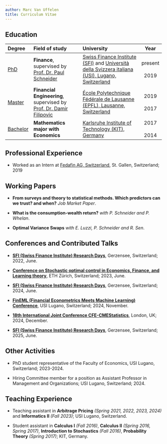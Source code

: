```yaml
---
author: Marc Van Uffelen
title: Curriculum Vitae
---
```


## Education

| Degree | Field of study | University | Year |
| :------ | :-------------- | :---------- | :----: |
| <u>PhD</u> | **Finance**, supervised by [Prof. Dr. Paul Schneider](https://sites.google.com/view/paul-schneider) | [Swiss Finance Institute (SFI)](https://www.sfi.ch/en) and [Università della Svizzera italiana (USI), Lugano, Switzerland](https://www.usi.ch/en) | present <br> <i class="fas fa-long-arrow-alt-up"></i> <br> 2019 |
| <u>Master</u> | **Financial Engineering**, supervised by [Prof. Dr. Damir Filipovic](https://www.epfl.ch/labs/csf/)| [École Polytechnique Fédérale de Lausanne (EPFL), Lausanne, Switzerland](https://www.epfl.ch/en/) | 2019 <br> <i class="fas fa-long-arrow-alt-up" style="text-align: center;"></i> <br> 2017 |
| <u>Bachelor</u>   | **Mathematics major with Economics** | [Karlsruhe Institute of Technology (KIT), Germany](https://www.kit.edu/english/) | 2017 <br> <i class="fas fa-long-arrow-alt-up" style="text-align: center;"></i> <br> 2014 |

## Professional Experience
- Worked as an Intern at [Fedafin AG, Switzerland](https://www.fedafin.ch/de/index.html), St. Gallen, Switzerland; 2019

## Working Papers
- **From surveys and theory to statistical methods. Which predictors can we trust? and when?** *Job Market Paper*.

- **What is the consumption-wealth return?** *with P. Schneider and P. Whelan*.

- **Optimal Variance Swaps** *with E. Luzzi, P. Schneider and R. Sen*.

## Conferences and Contributed Talks

- [**SFI (Swiss Finance Institute) Research Days**](https://www.sfi.ch/en/faculty/research-days), Gerzensee, Switzerland; 2022, June.
 
- [**Conference on Stochastic optimal control in Economics, Finance, and Learning theory**](https://math.ethz.ch/fim/activities/conferences/past-conferences/2023/stochastic-optimal-control.html), ETH Zürich, Switzerland; 2023, June.

- [**SFI (Swiss Finance Institute) Research Days**](https://www.sfi.ch/en/faculty/research-days), Gerzensee, Switzerland; 2024, June.

- [**FinEML (Financial Econometrics Meets Machine Learning) Conference**](https://www.eur.nl/en/ese/events/fineml-2023-11-10), USI Lugano, Switzerland; 2024, November.

- [**18th International Joint Conference CFE-CMEStatistics**](https://www.cmstatistics.org/CFECMStatistics2024/), London, UK; 2024, December.

- [**SFI (Swiss Finance Institute) Research Days**](https://www.sfi.ch/en/faculty/research-days), Gerzensee, Switzerland; 2025, June.

## Other Activities

- PhD student representative of the Faculty of Economics, USI Lugano, Switzerland; 2023-2024.

- Hiring Committee member for a position as Assistant Professor in Management and Organizations; USI Lugano, Switzerland; 2024. 

## Teaching Experience

- Teaching assistant in **Arbitrage Pricing** *(Spring 2021, 2022, 2023, 2024)* and **Informatics II** *(Fall 2023)*; USI Lugano, Switzerland.

- Student assistant in **Calculus I** *(Fall 2016)*, **Calculus II** *(Spring 2016, Spring 2017)*, **Introduction to Stochastics** *(Fall 2016)*, **Probability Theory** *(Spring 2017)*; KIT, Germany.


